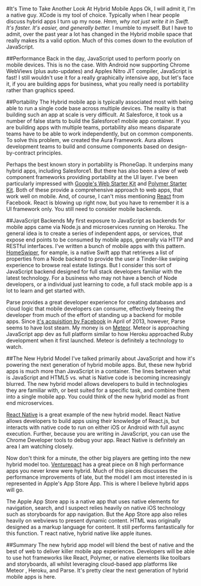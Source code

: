 #It's Time to Take Another Look At Hybrid Mobile Apps
Ok, I will admit it, I'm a native guy. XCode is my tool of choice. Typically when I hear people discuss hybrid apps I turn up my nose. *Hmm, why not just write it in Swift. It's faster. It's easier, and generally better.* I mumble to myself. But I have to admit, over the past year a lot has changed in the Hybrid mobile space that really makes its a valid option. Much of this comes down to the evolution of JavaScript.

##Performance
Back in the day, JavaScript used to perform poorly on mobile devices. This is no the case. With Android now supporting Chrome WebViews (plus auto-updates) and Apples Nitro JIT compiler, JavaScript is fast! I still wouldn't use it for a really graphically intensive app, but let's face it, if you are building apps for business, what you really need is portability rather than graphics speed.

##Portability
The Hybrid mobile app is typically associated most with being able to run a single code base across multiple devices. The reality is that building such an app at scale is very difficult. At Salesforce, it took us a number of false starts to build the Salesforce1 mobile app container. If you are building apps with multiple teams, portability also means disparate teams have to be able to work independently, but on common components. To solve this problem, we created the Aura Framework. Aura allows development teams to build and consume components based on design-by-contract principles. 

Perhaps the best known story in portability is PhoneGap. It underpins many hybrid apps, including Salesforce1. But there has also been a slew of web  component frameworks providing portability at the UI layer. I've been particularly impressed with [Google's Web Starter Kit](https://developers.google.com/web/tools/starter-kit/?hl=en) and [Polymer Starter Kit](https://developers.google.com/web/tools/polymer-starter-kit/?hl=en). Both of these provide a comprehensive approach to web apps, that work well on mobile. And, of course, I can't miss mentioning [React](https://facebook.github.io/react/index.html) from Facebook. React is blowing up right now, but you have to remember it is a UI framework only. You still need to consider mobile backends.

##JavaScript Backends
My first exposure to JavaScript as backends for mobile apps came via Node.js and microservices running on Heroku. The general idea is to create a series of independent apps, or services, that expose end points to be consumed by mobile apps, generally via HTTP and RESTful interfaces. I've written a bunch of mobile apps with this pattern. [HomeSwiper](https://github.com/quintonwall/HomeSwiper), for eample, is a native Swift app that retrieves a list of properties from a Node backend to provide the user a Tinder-like swiping experience to browse real estate listings. But I consider this sort of JavaScript backend designed for full stack developers familiar with the latest technology. For a business who may not have a bench of Node developers, or a individual just learning to code, a full stack mobile app is a lot to learn and get started with.

Parse provides a great developer experience for creating databases and cloud logic that mobile developers can consume, effectively freeing the developer from much of the effort of standing up a backend for mobile apps. Since [it's acquisition by Facebook](http://techcrunch.com/2013/04/25/facebook-parse/) in April of 2013, however, Parse seems to have lost steam. My money is on [Meteor](https://www.meteor.com). Meteor is approaching JavaScript app dev as full platform similar to how Heroku approached Ruby development when it first launched. Meteor is definitely a technology to watch.

##The New Hybrid Model
I've talked primarily about JavaScript and how it's powering the next generation of hybrid mobile apps. But, these new hybrid apps  is much more than JavaScript in a container. The lines between what is JavaScript and HTML5 vs. what is Native code is becoming increasingly blurred. The new hybrid model allows developers to build in technologies they are familiar with, or best suited for a specific task, and combine them into a single mobile app. You could think of the new hybrid model as front end microservices. 

[React Native](https://facebook.github.io/react-native/) is a great example of the new hybrid model. React Native allows developers to build apps using their knowledge of React.js, but interacts with native code to run on either iOS or Android with full async execution. Further, because you are writing in JavaScript, you can use the Chrome Developer tools to debug your app. React Native is definitely an area I am watching closely.

Now don't think for a minute, the other big players are getting into the new hybrid model too. [Venturepact](http://blog.venturepact.com/8-high-performance-apps-you-never-knew-were-hybrid/) has a great piece on 8 high performance apps you never knew were hybrid. Much of this pieces discusses the performance improvements of late, but the model I am most interested in is represented in Apple's App Store App. This is where I believe hybrid apps will go.

The Apple App Store app is a native app that uses native elements for navigation, search, and I suspect relies heavily on native iOS technology such as storyboards for app navigation. But the App Store app also relies heavily on webviews to present dynamic content. HTML was originally designed as a markup language for content. It still performs fantastically for this function. T
react native, hybrid native like apple itunes. 

##Summary
The new hybrid app model will blend the best of native and the best of web to deliver killer mobile app experiences. Developers will be able to use hot frameworks like React, Polymer, or native elements like toolbars and storyboards, all whilst leveraging cloud-based  app platforms like Meteor , Heroku, and Parse. It's pretty clear the next generation of hybrid mobile apps is here.

